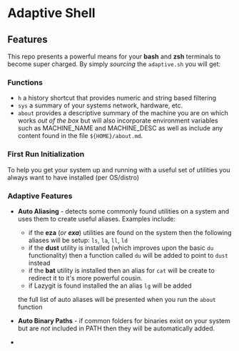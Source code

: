 # Adaptive Shell

## Features

This repo presents a powerful means for your **bash** and **zsh** terminals to become super charged. By simply _sourcing_ the `adaptive.sh` you will get:

### Functions

- `h` a history shortcut that provides numeric and string based filtering
- `sys` a summary of your systems network, hardware, etc.
- `about` provides a descriptive summary of the machine you are on which works
_out of the box_ but will also incorporate environment variables such as MACHINE_NAME
and MACHINE_DESC as well as include any content found in the file `${HOME}/about.md`.

### First Run Initialization

To help you get your system up and running with a useful set of utilities you always want to have installed (per OS/distro)

### Adaptive Features

- **Auto Aliasing** - detects some commonly found utilities on a system and uses them to create useful aliases. Examples include:

    - if the **eza** (_or **exa**_) utilities are found on the system then the following aliases will be setup: `ls`, `la`, `ll`, `ld`
    - if the **dust** utility is installed (which improves upon the basic `du` functionality) then a function called `du` will be added to point to `dust` instead
    - if the **bat** utility is installed then an alias for `cat` will be create to redirect it to it's more powerful cousin.
    - if Lazygit is found installed the an alias `lg` will be added

    the full list of auto aliases will be presented when you run the `about` function

- **Auto Binary Paths** - if common folders for binaries exist on your system but are _not_ included in PATH then they will be automatically added.
-
